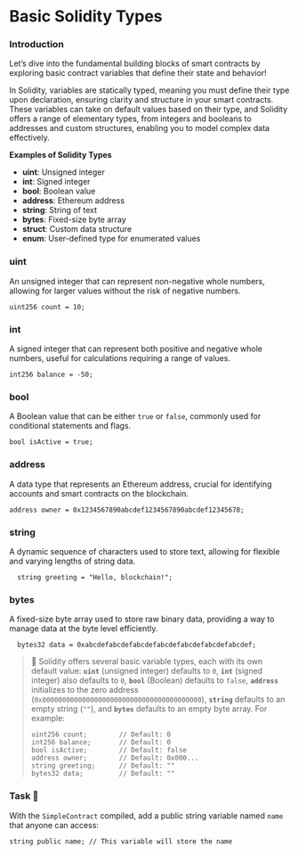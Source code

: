 # Basic Solidity Types

### Introduction

Let’s dive into the fundamental building blocks of smart contracts by exploring basic contract variables that define their state and behavior!

In Solidity, variables are statically typed, meaning you must define their type upon declaration, ensuring clarity and structure in your smart contracts. These variables can take on default values based on their type, and Solidity offers a range of elementary types, from integers and booleans to addresses and custom structures, enabling you to model complex data effectively.

**Examples of Solidity Types**

-   **uint**: Unsigned integer
-   **int**: Signed integer
-   **bool**: Boolean value
-   **address**: Ethereum address
-   **string**: String of text
-   **bytes**: Fixed-size byte array
-   **struct**: Custom data structure
-   **enum**: User-defined type for enumerated values

### uint

An unsigned integer that can represent non-negative whole numbers, allowing for larger values without the risk of negative numbers.  

  ```solidity
  uint256 count = 10; 
  ```

### int

A signed integer that can represent both positive and negative whole numbers, useful for calculations requiring a range of values. 

  ```solidity
  int256 balance = -50; 
  ```

### bool
A Boolean value that can be either `true` or `false`, commonly used for conditional statements and flags.

  ```solidity
  bool isActive = true; 
  ```

### address

A data type that represents an Ethereum address, crucial for identifying accounts and smart contracts on the blockchain. 

  ```solidity
  address owner = 0x1234567890abcdef1234567890abcdef12345678; 
  ```

### string

A dynamic sequence of characters used to store text, allowing for flexible and varying lengths of string data.  

```solidity
  string greeting = "Hello, blockchain!"; 
  ```

### bytes

A fixed-size byte array used to store raw binary data, providing a way to manage data at the byte level efficiently.

```solidity
  bytes32 data = 0xabcdefabcdefabcdefabcdefabcdefabcdefabcdef; 
  ```

> 👀 Solidity offers several basic variable types, each with its own default value: **`uint`** (unsigned integer) defaults to `0`, **`int`** (signed integer) also defaults to `0`, **`bool`** (Boolean) defaults to `false`, **`address`** initializes to the zero address (`0x0000000000000000000000000000000000000000`), **`string`** defaults to an empty string (`""`), and **`bytes`** defaults to an empty byte array. For example:
> ```solidity
> uint256 count;        // Default: 0
> int256 balance;       // Default: 0
> bool isActive;        // Default: false
> address owner;        // Default: 0x000...
> string greeting;      // Default: ""
> bytes32 data;         // Default: ""
> ```

### Task 📝

With the `SimpleContract` compiled, add a public string variable named `name` that anyone can access:

```solidity
string public name; // This variable will store the name
```